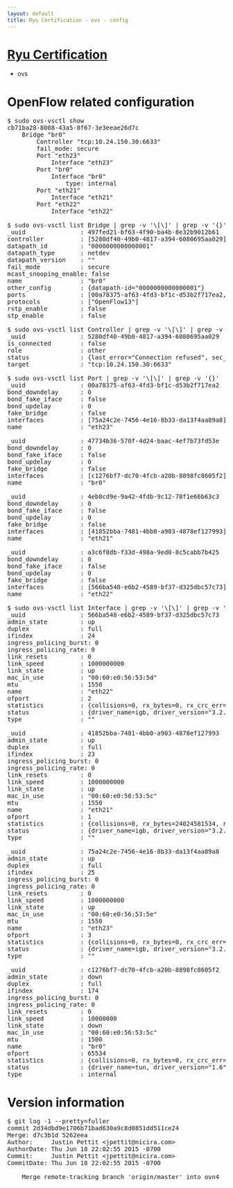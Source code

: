 ```yaml
---
layout: default
title: Ryu Certification - ovs - config
---
```

# [Ryu Certification](http://osrg.github.io/ryu/certification.html)
* ovs 

# OpenFlow related configuration
<pre>
$ sudo ovs-vsctl show
cb71ba28-8008-43a5-8f67-3e3eeae26d7c
    Bridge "br0"
        Controller "tcp:10.24.150.30:6633"
        fail_mode: secure
        Port "eth23"
            Interface "eth23"
        Port "br0"
            Interface "br0"
                type: internal
        Port "eth21"
            Interface "eth21"
        Port "eth22"
            Interface "eth22"

$ sudo ovs-vsctl list Bridge | grep -v '\[\]' | grep -v '{}'
_uuid               : 497fed21-bf63-4f90-ba4b-8e32b9012b61
controller          : [5280df40-49b0-4817-a394-6080695aa029]
datapath_id         : "0000000000000001"
datapath_type       : netdev
datapath_version    : "<built-in>"
fail_mode           : secure
mcast_snooping_enable: false
name                : "br0"
other_config        : {datapath-id="0000000000000001"}
ports               : [00a78375-af63-4fd3-bf1c-d53b2f717ea2, 47734b36-570f-4d24-baac-4ef7b73fd53e, 4eb8cd9e-9a42-4fdb-9c12-78f1e66b63c3, a3c6f8db-f33d-498a-9ed0-8c5cabb7b425]
protocols           : ["OpenFlow13"]
rstp_enable         : false
stp_enable          : false

$ sudo ovs-vsctl list Controller | grep -v '\[\]' | grep -v '{}'
_uuid               : 5280df40-49b0-4817-a394-6080695aa029
is_connected        : false
role                : other
status              : {last_error="Connection refused", sec_since_disconnect="2", state=BACKOFF}
target              : "tcp:10.24.150.30:6633"

$ sudo ovs-vsctl list Port | grep -v '\[\]' | grep -v '{}'
_uuid               : 00a78375-af63-4fd3-bf1c-d53b2f717ea2
bond_downdelay      : 0
bond_fake_iface     : false
bond_updelay        : 0
fake_bridge         : false
interfaces          : [75a24c2e-7456-4e16-8b33-da13f4aa89a8]
name                : "eth23"

_uuid               : 47734b36-570f-4d24-baac-4ef7b73fd53e
bond_downdelay      : 0
bond_fake_iface     : false
bond_updelay        : 0
fake_bridge         : false
interfaces          : [c1276bf7-dc70-4fcb-a20b-8898fc8605f2]
name                : "br0"

_uuid               : 4eb8cd9e-9a42-4fdb-9c12-78f1e66b63c3
bond_downdelay      : 0
bond_fake_iface     : false
bond_updelay        : 0
fake_bridge         : false
interfaces          : [41852bba-7481-4bb0-a903-4878ef127993]
name                : "eth21"

_uuid               : a3c6f8db-f33d-498a-9ed0-8c5cabb7b425
bond_downdelay      : 0
bond_fake_iface     : false
bond_updelay        : 0
fake_bridge         : false
interfaces          : [566ba548-e6b2-4589-bf37-d325dbc57c73]
name                : "eth22"

$ sudo ovs-vsctl list Interface | grep -v '\[\]' | grep -v '{}'
_uuid               : 566ba548-e6b2-4589-bf37-d325dbc57c73
admin_state         : up
duplex              : full
ifindex             : 24
ingress_policing_burst: 0
ingress_policing_rate: 0
link_resets         : 0
link_speed          : 1000000000
link_state          : up
mac_in_use          : "00:60:e0:56:53:5d"
mtu                 : 1550
name                : "eth22"
ofport              : 2
statistics          : {collisions=0, rx_bytes=0, rx_crc_err=0, rx_dropped=0, rx_errors=0, rx_frame_err=0, rx_over_err=0, rx_packets=0, tx_bytes=18089315792, tx_dropped=0, tx_errors=0, tx_packets=12064077}
status              : {driver_name=igb, driver_version="3.2.10-k", firmware_version="2.10-9"}
type                : ""

_uuid               : 41852bba-7481-4bb0-a903-4878ef127993
admin_state         : up
duplex              : full
ifindex             : 23
ingress_policing_burst: 0
ingress_policing_rate: 0
link_resets         : 0
link_speed          : 1000000000
link_state          : up
mac_in_use          : "00:60:e0:56:53:5c"
mtu                 : 1550
name                : "eth21"
ofport              : 1
statistics          : {collisions=0, rx_bytes=24024581534, rx_crc_err=0, rx_dropped=0, rx_errors=0, rx_frame_err=0, rx_over_err=0, rx_packets=16026376, tx_bytes=0, tx_dropped=0, tx_errors=0, tx_packets=0}
status              : {driver_name=igb, driver_version="3.2.10-k", firmware_version="2.10-9"}
type                : ""

_uuid               : 75a24c2e-7456-4e16-8b33-da13f4aa89a8
admin_state         : up
duplex              : full
ifindex             : 25
ingress_policing_burst: 0
ingress_policing_rate: 0
link_resets         : 0
link_speed          : 1000000000
link_state          : up
mac_in_use          : "00:60:e0:56:53:5e"
mtu                 : 1550
name                : "eth23"
ofport              : 3
statistics          : {collisions=0, rx_bytes=0, rx_crc_err=0, rx_dropped=0, rx_errors=0, rx_frame_err=0, rx_over_err=0, rx_packets=0, tx_bytes=1176922500, tx_dropped=0, tx_errors=0, tx_packets=784615}
status              : {driver_name=igb, driver_version="3.2.10-k", firmware_version="2.10-9"}
type                : ""

_uuid               : c1276bf7-dc70-4fcb-a20b-8898fc8605f2
admin_state         : down
duplex              : full
ifindex             : 174
ingress_policing_burst: 0
ingress_policing_rate: 0
link_resets         : 0
link_speed          : 10000000
link_state          : down
mac_in_use          : "00:60:e0:56:53:5c"
mtu                 : 1500
name                : "br0"
ofport              : 65534
statistics          : {collisions=0, rx_bytes=0, rx_crc_err=0, rx_dropped=0, rx_errors=0, rx_frame_err=0, rx_over_err=0, rx_packets=0, tx_bytes=0, tx_dropped=0, tx_errors=0, tx_packets=0}
status              : {driver_name=tun, driver_version="1.6", firmware_version="N/A"}
type                : internal
</pre>

# Version information
<pre>
$ git log -1 --pretty=fuller
commit 2d34dbd9e1706b71bad630a9c8d8851dd511ce24
Merge: d7c3b1d 5262eea
Author:     Justin Pettit &lt;jpettit@nicira.com&gt;
AuthorDate: Thu Jun 18 22:02:55 2015 -0700
Commit:     Justin Pettit &lt;jpettit@nicira.com&gt;
CommitDate: Thu Jun 18 22:02:55 2015 -0700

    Merge remote-tracking branch 'origin/master' into ovn4
</pre>
